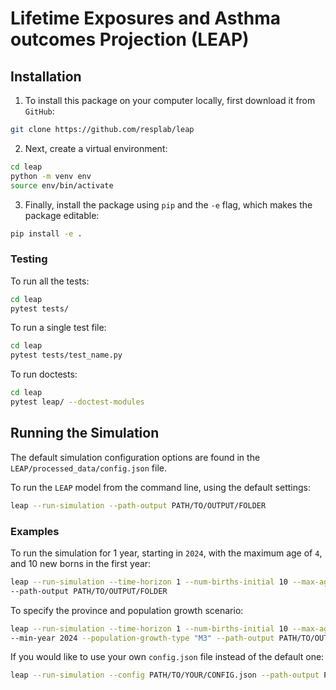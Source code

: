 # Lifetime Exposures and Asthma outcomes Projection (LEAP)

## Installation

1. To install this package on your computer locally, first download it from `GitHub`:

```sh
git clone https://github.com/resplab/leap
```

2. Next, create a virtual environment:

```sh
cd leap
python -m venv env
source env/bin/activate
```

3. Finally, install the package using `pip` and the `-e` flag, which makes the package editable:

```sh
pip install -e .
```

### Testing

To run all the tests:

```sh
cd leap
pytest tests/
```

To run a single test file:

```sh
cd leap
pytest tests/test_name.py
```

To run doctests:

```sh
cd leap
pytest leap/ --doctest-modules
```

## Running the Simulation

The default simulation configuration options are found in the `LEAP/processed_data/config.json`
file.

To run the `LEAP` model from the command line, using the default settings:

```sh
leap --run-simulation --path-output PATH/TO/OUTPUT/FOLDER
```

### Examples

To run the simulation for 1 year, starting in `2024`, with the maximum age of `4`,
and 10 new borns in the first year:

```sh
leap --run-simulation --time-horizon 1 --num-births-initial 10 --max-age 4 --min-year 2024 \
--path-output PATH/TO/OUTPUT/FOLDER
```

To specify the province and population growth scenario:

```sh
leap --run-simulation --time-horizon 1 --num-births-initial 10 --max-age 4 --province "CA" \
--min-year 2024 --population-growth-type "M3" --path-output PATH/TO/OUTPUT/FOLDER
```

If you would like to use your own `config.json` file instead of the default one:

```sh
leap --run-simulation --config PATH/TO/YOUR/CONFIG.json --path-output PATH/TO/OUTPUT/FOLDER
```



